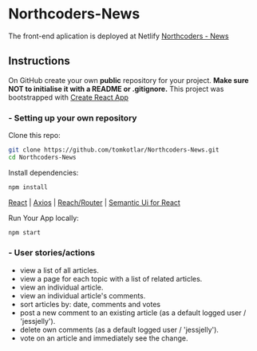 

# Northcoders-News

The front-end aplication is deployed at Netlify  [Northcoders - News](https://tomas-news.netlify.com)


## Instructions

On GitHub create your own **public** repository for your project. **Make sure NOT to initialise it with a README or .gitignore.**
This project was bootstrapped with [Create React App](https://github.com/facebook/create-react-app)



### - Setting up your own repository

Clone this repo:

```bash
git clone https://github.com/tomkotlar/Northcoders-News.git
cd Northcoders-News

```

Install dependencies: 

```bash
npm install 

```
[React](https://reactjs.org) | [Axios](https://www.npmjs.com/package/axios) | 
[Reach/Router](https://www.npmjs.com/package/@reach/router) | [Semantic Ui for React](https://www.npmjs.com/package/semantic-ui-react)<br />


Run Your App locally: 

```bash
npm start

```

### - User stories/actions
- view a list of all articles.
- view a page for each topic with a list of related articles.
- view an individual article.
- view an individual article's comments.
- sort articles by: date, comments and votes
- post a new comment to an existing article (as a default logged user / 'jessjelly').
- delete own comments (as a default logged user / 'jessjelly').
- vote on an article and immediately see the change.





